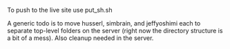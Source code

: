 To push to the live site use put_sh.sh

A generic todo is to move husserl, simbrain, and jeffyoshimi each to separate top-level folders on the server (right now the directory structure is a bit of a mess). Also cleanup needed in the server.
